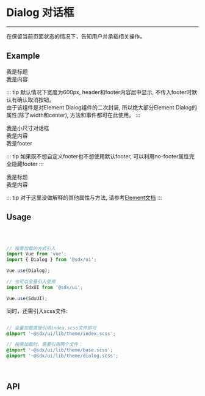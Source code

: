 # Dialog 对话框
---
在保留当前页面状态的情况下，告知用户并承载相关操作。

## Example

<Common-BasicUsage>
<ui-dialog-general></ui-dialog-general>
  <highlight-code slot="codeText" lang="vue">
    <sdxu-dialog :visible.sync="dialogVisible">
        <div slot="title">
            我是标题
        </div>
        <div>我是内容</div>
    </sdxu-dialog>
  </highlight-code>
</Common-BasicUsage>

::: tip 
默认情况下宽度为600px, header和footer内容居中显示, 不传入footer时默认有确认取消按钮。<br>
由于该组件是对Element Dialog组件的二次封装, 所以绝大部分Element Dialog的属性(除了width和center), 方法和事件都可在此使用。
:::

<Common-BasicUsage>
<ui-dialog-small></ui-dialog-small>
  <highlight-code slot="codeText" lang="vue">
        <sdxu-dialog
            :visible.sync="dialogVisible"
            size='small'
        >
            <div slot="title">
                我是小尺寸对话框
            </div>
            <div>我是内容</div>
            <div slot="footer">
                我是footer
            </div>
        </sdxu-dialog>
  </highlight-code>
</Common-BasicUsage>

::: tip 
如果既不想自定义footer也不想使用默认footer, 可以利用no-footer属性完全隐藏footer
:::

<Common-BasicUsage>
<ui-dialog-event></ui-dialog-event>
  <highlight-code slot="codeText" lang="vue">
        <sdxu-dialog
            :visible.sync="dialogVisible"
            @confirm="confirmClicked"
            @cancel="cancelClicked"
        >
            <div slot="title">
                我是标题
            </div>
            <div>我是内容</div>
        </sdxu-dialog>
  </highlight-code>
</Common-BasicUsage>

::: tip 
对于这里没做解释的其他属性与方法, 请参考[Element文档](https://element.eleme.cn/#/zh-CN/component/dialog)
:::

## Usage

<br>

```js

// 按需加载的方式引入
import Vue from 'vue';
import { Dialog } from '@sdx/ui';

Vue.use(Dialog);

// 也可以全量引入使用
import SdxUI from '@sdx/ui';

Vue.use(SdxUI);
```

同时，还需引入scss文件:

```scss

// 全量加载直接引用index.scss文件即可
@import '~@sdx/ui/lib/theme/index.scss';

// 按需加载时，需要引用两个文件：
@import '~@sdx/ui/lib/theme/base.scss';
@import '~@sdx/ui/lib/theme/dialog.scss';

```
<br>

## API

<ui-dialog-api slot="api" />